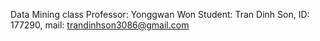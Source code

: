 Data Mining class
Professor: Yonggwan Won
Student: Tran Dinh Son, ID: 177290, mail: trandinhson3086@gmail.com

